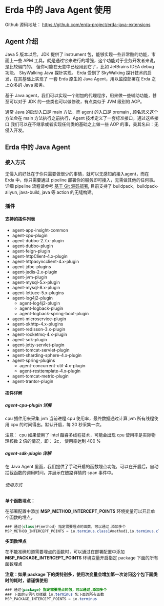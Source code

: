 # Erda 中的 Java Agent 使用

Github 源码地址： https://github.com/erda-project/erda-java-extensions

## Agent 介绍
Java 5 版本以后，JDK 提供了 instrument 包，能够实现一些非常酷的功能，市面上一些 APM 工具，就是通过它来进行的增强，这个功能对于业务开发者来说，是比较偏门的。
但你可能在无意中已经用到它了，比如 JetBrains IDEA debug 功能， SkyWalking Java 探针实现。 Erda 受到了 SkyWalking 探针技术的启发，在其基础上实现了
一套 Erda 原生的 Java Agent，用以监控部署在 Erda 之上众多的 Java 服务。

基于 Java agent，我们可以实现一个附加的代理程序，用来做一些辅助功能，甚至可以对于 JDK 的一些类也可以做修改，有点类似于 JVM 级别的 AOP。

通常 Java 的启动入口是 main 方法，而 agent 的入口是 premain , 顾名思义这个方法会在 main 方法执行之前执行，Agent 技术定义了一套标准接口，通过这些接口
我们可以在不继承或者实现任何类的基础之上做一些 AOP 的事，美其名曰：无侵入开发。

## Erda 中的 Java Agent

### 接入方式
无侵入的好处在于你只需要做很少的事情，就可以无感知的接入agent，而在 Erda 中，你只需要通过 pipeline 部署你的服务即可接入，无需做其他的任何事。详细 pipeline 流程请参考 [基于 Git 源码部署](../../../dop/examples/deploy/deploy-from-git.md),
目前支持了 buildpack，buildpack-aliyun, java-build, java 等 action 的无缝构建。

### 插件

#### 支持的插件列表
- agent-app-insight-common
- agent-cpu-plugin
- agent-dubbo-2.7.x-plugin
- agent-dubbo-plugin
- agent-feign-plugin
- agent-httpClient-4.x-plugin
- agent-httpasyncclient-4.x-plugin
- agent-jdbc-plugins
- agent-jedis-2.x-plugin
- agent-jvm-plugin
- agent-mysql-5.x-plugin
- agent-mysql-8.x-plugin
- agent-lettuce-5.x-plugins
- agent-log4j2-plugin
    - agent-log4j2-plugin
    - agent-logback-plugin
    - agent-logback-spring-boot-plugin
- agent-microservice-plugin
- agent-okhttp-4.x-plugins
- agent-redisson-3.x-plugin
- agent-rocketmq-4.x-plugin
- agent-sdk-plugin
- agent-jetty-servlet-plugin
- agent-tomcat-servlet-plugin
- agent-sharding-sphere-4.x-plugin
- agent-spring-plugins
    - agent-concurrent-util-4.x-plugin
    - agent-resttemplate-4.x-plugin
- agent-tomcat-metric-plugin
- agent-trantor-plugin

#### 插件详解

##### agent-cpu-plugin 详解
cpu 插件用来采集 jvm 当前进程 cpu 使用率，最终数据通过计算 jvm 所有线程使用 cpu 的时间得出。默认开启，每 20 秒采集一次。

注意： cpu 如果使用了 intel 酷睿多线程技术，可能会出现 cpu 使用率是实际物理核数 2 倍的情况，即： 2c， 使用率达到 400 %


##### agent-sdk-plugin 详解
在 Java Agent 里面，我们提供了手动开启的函数埋点功能，可以在开启后，自动拦截函数的调用时间，并展示在链路详情的 span 事件中。

###### 使用方式

**单个函数埋点：**

在部署配置中添加 **MSP_METHOD_INTERCEPT_POINTS** 环境变量可以开启单个函数的埋点。
```java
### 通过{class}#{method} 指定需要埋点的函数，可以通过,添加多个
MSP_METHOD_INTERCEPT_POINTS = io.terminus.class1#method1,io.terminus.class2#method2
```

**多函数埋点**

在不能准确知道需要埋点的函数时，可以通过在部署配置中添加 **MSP_PACKAGE_INTERCEPT_POINTS** 环境变量开启指定 package 下面的所有函数埋点

**注意：如果 package 下的类特别多，使用次变量会增加第一次访问这个包下面类时的耗时，请谨慎使用**

```java
### 通过{package} 指定需要埋点的包，可以通过,添加多个
### 下面的示例可以拦截 io.terminus 包下面的所有函数
MSP_PACKAGE_INTERCEPT_POINTS = io.terminus
```